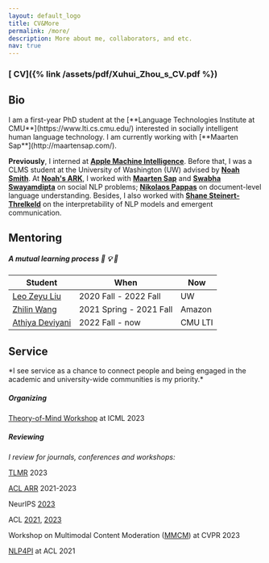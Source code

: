 ```yaml
---
layout: default_logo
title: CV&More
permalink: /more/
description: More about me, collaborators, and etc.        
nav: true
---
```

<!--I am an first-year PhD student in the [**School of Interactive Computing**](https://www.ic.gatech.edu/) at Georgia Tech. I am interested in socially intelligent human language technology. -->
### [<i class="fas fa-file-pdf"></i> CV]({% link /assets/pdf/Xuhui_Zhou_s_CV.pdf %})

<h2 class="m_title"> Bio </h2>
I am a first-year PhD student at the [**Language Technologies Institute at CMU**](https://www.lti.cs.cmu.edu/) interested in socially intelligent human language technology. I am currently working with [**Maarten Sap**](http://maartensap.com/).

**Previously**, I interned at [**Apple Machine Intelligence**](https://machinelearning.apple.com/). Before that, I was a CLMS student at the University of Washington (UW) advised by [**Noah Smith**](https://homes.cs.washington.edu/~nasmith/). At [**Noah's ARK**](http://www.ark.cs.washington.edu/), I worked with [**Maarten Sap**](http://maartensap.com/) and [**Swabha Swayamdipta**](https://swabhs.com/) on social NLP problems; [**Nikolaos 
Pappas**](https://nik0spapp.github.io/) on document-level language understanding. Besides, I also worked with [**Shane Steinert-Threlkeld**](https://www.shane.st/) on the interpretability of NLP models and emergent communication.

<!-- I got my bachelor degree in Statistics at Nanjing University (NJU), where I did research in NLP with [**Shujian Huang**](http://nlp.nju.edu.cn/huangsj/). Previously, I interned 
at Singapore University of Technology and Design and Westlake University working with [**Yue Zhang**](https://frcchang.github.io/). I spent a wonderful junior year at the University of California, Berkeley (UCB), where I made up my mind researching language technologies. -->

<h2 class="m_title"> Mentoring </h2>

<!-- | Student | | When |
|---------------------|--|----------------------|
| [**Leo Zeyu Liu**](https://leo-liuzy.github.io/)       | 2020-2021 |
| [**Zhilin Wang**](https://scholar.google.com/citations?user=OmMgSQsAAAAJ&hl=en) |  2020-2021  |
| [**Athiya Deviyani**](https://www.athiyadeviyani.com/)   | 2022 Fall-Now | -->
##### *A mutual learning process* 🙌 💡 📢

<table class="table table-hover">
  <thead class="thead-light">
    <tr>
      <th scope="col">Student</th>
      <th scope="col">When</th>
      <th scope="col">Now</th>
    </tr>
  </thead>
  <tbody>
    <tr>
      <td><a href="https://leo-liuzy.github.io/">Leo Zeyu Liu</a></td>
      <td>2020 Fall - 2022 Fall</td>
      <td>UW</td>
    </tr>
    <tr>
      <td><a href="https://zhilin123.github.io/">Zhilin Wang</a></td>
      <td>2021 Spring - 2021 Fall</td>
      <td>Amazon</td>
    </tr>
    <tr>
      <td><a href="https://www.athiyadeviyani.com/">Athiya Deviyani</a></td>
      <td>2022 Fall - now</td>
      <td>CMU LTI</td>
    </tr>
  </tbody>
</table>


<h2 class="m_title"> Service </h2>
*I see service as a chance to connect people and being engaged in the academic and university-wide communities is my priority.*

##### Organizing
[Theory-of-Mind Workshop](https://tomworkshop.github.io/) at ICML 2023

##### Reviewing
*I review for journals, conferences and workshops:*

[TLMR](https://www.jmlr.org/tmlr/) 2023

[ACL ARR](https://aclrollingreview.org/) 2021-2023

NeurIPS [2023](https://nips.cc/Conferences/2023) 

ACL [2021](https://2021.aclweb.org), [2023](https://2023.aclweb.org)

Workshop on Multimodal Content Moderation ([MMCM](https://multimodal-content-moderation.github.io/)) at CVPR 2023

[NLP4PI](https://sites.google.com/view/nlp4positiveimpact) at ACL 2021 



